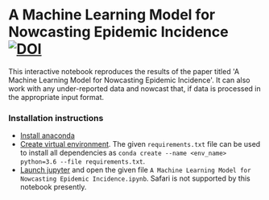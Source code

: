 # A Machine Learning Model for Nowcasting Epidemic Incidence [![DOI](https://zenodo.org/badge/346708110.svg)](https://zenodo.org/badge/latestdoi/346708110)



This interactive notebook reproduces the results of the paper titled 'A Machine Learning Model for Nowcasting Epidemic Incidence'. It can also work with any under-reported data and nowcast that, if data is processed in the appropriate input format.

### Installation instructions

* [Install anaconda](https://docs.anaconda.com/anaconda/install/)
* [Create virtual environment](https://docs.conda.io/projects/conda/en/latest/user-guide/tasks/manage-environments.html). The given `requirements.txt` file can be used to install all dependencies as `conda create --name <env_name> python=3.6 --file requirements.txt`.
* [Launch jupyter](https://jupyter-notebook-beginner-guide.readthedocs.io/en/latest/execute.html) and open the given file `A Machine Learning Model for Nowcasting Epidemic Incidence.ipynb`. Safari is not supported by this notebook presently.
